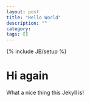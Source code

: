 ```yaml
---
layout: post
title: "Hello World"
description: ""
category: 
tags: []
---
```

{% include JB/setup %}
# Hi again #

What a nice thing this Jekyll is!
